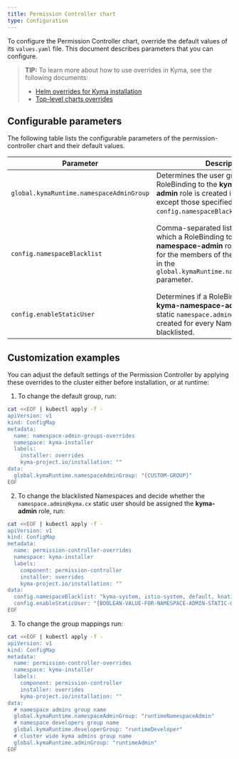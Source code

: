 ```yaml
---
title: Permission Controller chart
type: Configuration
---
```


To configure the Permission Controller chart, override the default values of its `values.yaml` file. This document describes parameters that you can configure.

>**TIP:** To learn more about how to use overrides in Kyma, see the following documents:
>* [Helm overrides for Kyma installation](/root/kyma/#configuration-helm-overrides-for-kyma-installation)
>* [Top-level charts overrides](/root/kyma/#configuration-helm-overrides-for-kyma-installation-top-level-charts-overrides)

## Configurable parameters

The following table lists the configurable parameters of the permission-controller chart and their default values.

| Parameter | Description | Default value |
| --------- | ----------- | ------------- |
| `global.kymaRuntime.namespaceAdminGroup` | Determines the user group for which a RoleBinding to the **kyma-namespace-admin** role is created in all Namespaces except those specified in the `config.namespaceBlacklist` parameter. | `runtimeNamespaceAdmin` |
| `config.namespaceBlacklist` | Comma-separated list of Namespaces in which a RoleBinding to the **kyma-namespace-admin** role is not created for the members of the group specified in the `global.kymaRuntime.namespaceAdminGroup` parameter.|`kyma-system, istio-system, default, knative-eventing, knative-serving, kube-node-lease, kube-public, kube-system, kyma-installer, kyma-integration, natss, compass-system` |
| `config.enableStaticUser`| Determines if a RoleBinding to the **kyma-namespace-admin** role for the static `namespace.admin@kyma.cx` user is created for every Namespace that is not blacklisted. | `true` |

## Customization examples
You can adjust the default settings of the Permission Controller by applying these overrides to the cluster either before installation, or at runtime:

1. To change the default group, run:

```bash
cat <<EOF | kubectl apply -f -
apiVersion: v1
kind: ConfigMap
metadata:
  name: namespace-admin-groups-overrides
  namespace: kyma-installer
  labels:
    installer: overrides
    kyma-project.io/installation: ""
data:
  global.kymaRuntime.namespaceAdminGroup: "{CUSTOM-GROUP}"
EOF
```

2. To change the blacklisted Namespaces and decide whether the `namespace.admin@kyma.cx` static user should be assigned the **kyma-admin** role, run:

```bash
cat <<EOF | kubectl apply -f -
apiVersion: v1
kind: ConfigMap
metadata:
  name: permission-controller-overrides
  namespace: kyma-installer
  labels:
    component: permission-controller
    installer: overrides
    kyma-project.io/installation: ""
data:
  config.namespaceBlacklist: "kyma-system, istio-system, default, knative-eventing, knative-serving, kube-node-lease, kube-public, kube-system, kyma-installer, kyma-integration, natss, compass-system, {USER-DEFINED-NAMESPACE-1}, {USER-DEFINED-NAMESPACE-2}"
  config.enableStaticUser: "{BOOLEAN-VALUE-FOR-NAMESPACE-ADMIN-STATIC-USER}"
EOF
```

3. To change the group mappings run:

```bash
cat <<EOF | kubectl apply -f -
apiVersion: v1
kind: ConfigMap
metadata:
  name: permission-controller-overrides
  namespace: kyma-installer
  labels:
    component: permission-controller
    installer: overrides
    kyma-project.io/installation: ""
data:
  # namespace admins group name
  global.kymaRuntime.namespaceAdminGroup: "runtimeNamespaceAdmin"
  # namespace developers group name
  global.kymaRuntime.developerGroup: "runtimeDeveloper"
  # cluster wide kyma admins group name
  global.kymaRuntime.adminGroup: "runtimeAdmin" 
EOF
```
